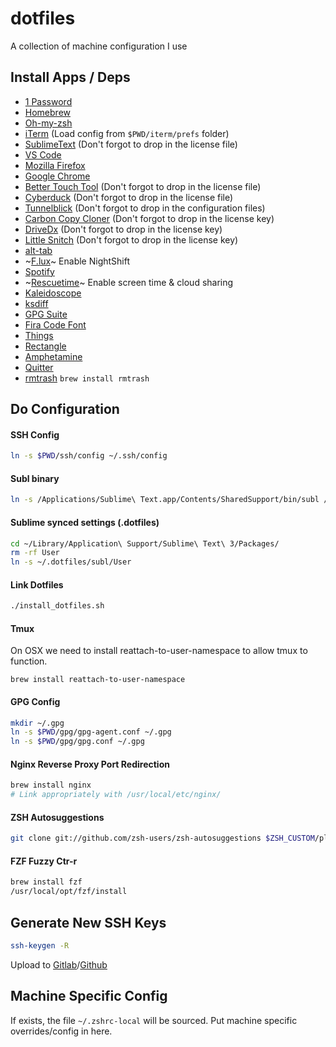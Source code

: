 # dotfiles
A collection of machine configuration I use

## Install Apps / Deps
 - [1 Password](https://agilebits.com/downloads)
 - [Homebrew](https://brew.sh/)
 - [Oh-my-zsh](https://github.com/robbyrussell/oh-my-zsh#getting-started)
 - [iTerm](https://www.iterm2.com/downloads.html) (Load config from `$PWD/iterm/prefs` folder)
 - [SublimeText](https://www.sublimetext.com/) (Don't forgot to drop in the license file)
 - [VS Code](https://code.visualstudio.com/)
 - [Mozilla Firefox](https://www.mozilla.org/en-US/firefox/new/)
 - [Google Chrome](https://www.google.com.au/chrome/browser/desktop/)
 - [Better Touch Tool](https://www.boastr.net/downloads/) (Don't forgot to drop in the license file)
 - [Cyberduck](https://cyberduck.io/?l=en) (Don't forgot to drop in the license file)
 - [Tunnelblick](https://tunnelblick.net/downloads.html) (Don't forgot to drop in the configuration files)
 - [Carbon Copy Cloner](https://bombich.com/download) (Don't forgot to drop in the license key)
 - [DriveDx](http://binaryfruit.com/download/drivedx/mac/1?ref=LicenseEmail) (Don't forgot to drop in the license key)
 - [Little Snitch](https://www.obdev.at/products/littlesnitch/download.html) (Don't forgot to drop in the license key)
 - [alt-tab](https://alt-tab-macos.netlify.app/)
 - ~[F.lux](https://justgetflux.com/)~ Enable NightShift
 - [Spotify](https://www.spotify.com/au/download/mac/)
 - ~[Rescuetime](https://www.rescuetime.com/download)~ Enable screen time & cloud sharing
 - [Kaleidoscope](https://itunes.apple.com/au/app/kaleidoscope/id587512244?mt=12)
 - [ksdiff](http://www.kaleidoscopeapp.com/ksdiff2)
 - [GPG Suite](https://gpgtools.org/)
 - [Fira Code Font](https://github.com/tonsky/FiraCode)
 - [Things](https://itunes.apple.com/au/app/things-3/id904280696?mt=12)
 - [Rectangle](https://rectangleapp.com/)
 - [Amphetamine](https://itunes.apple.com/au/app/amphetamine/id937984704?mt=12)
 - [Quitter](https://marco.org/apps)
 - [rmtrash](https://github.com/PhrozenByte/rmtrash) `brew install rmtrash`

## Do Configuration

#### SSH Config
```sh
ln -s $PWD/ssh/config ~/.ssh/config
```

#### Subl binary
```sh
ln -s /Applications/Sublime\ Text.app/Contents/SharedSupport/bin/subl /usr/local/bin/subl
```

#### Sublime synced settings (.dotfiles)
```sh
cd ~/Library/Application\ Support/Sublime\ Text\ 3/Packages/
rm -rf User
ln -s ~/.dotfiles/subl/User
```

#### Link Dotfiles
```sh
./install_dotfiles.sh
```

#### Tmux

On OSX we need to install reattach-to-user-namespace to allow tmux to function.

```
brew install reattach-to-user-namespace
```

#### GPG Config
```sh
mkdir ~/.gpg
ln -s $PWD/gpg/gpg-agent.conf ~/.gpg
ln -s $PWD/gpg/gpg.conf ~/.gpg
```

#### Nginx Reverse Proxy Port Redirection
```sh
brew install nginx
# Link appropriately with /usr/local/etc/nginx/
```

#### ZSH Autosuggestions
```sh
git clone git://github.com/zsh-users/zsh-autosuggestions $ZSH_CUSTOM/plugins/zsh-autosuggestions
```

#### FZF Fuzzy Ctr-r
```sh
brew install fzf
/usr/local/opt/fzf/install
```

## Generate New SSH Keys
```sh
ssh-keygen -R
```

Upload to [Gitlab](https://gitlab.com/profile/keys)/[Github](https://github.com/settings/keys)

## Machine Specific Config

If exists, the file `~/.zshrc-local` will be sourced. Put machine specific overrides/config in here.
